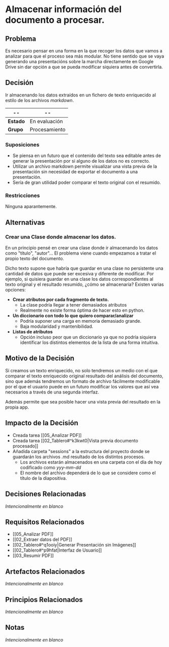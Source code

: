 # Almacenar información del documento a procesar.

## Problema
Es necesario pensar en una forma en la que recoger los datos que vamos a analizar para que el proceso sea más modular. No tiene sentido que se vaya generando una presentacións sobre la marcha directamente en Google Drive sin dar opción a que se pueda modificar siquiera antes de convertirla. 

## Decisión
Ir almacenando los datos extraídos en un fichero de texto enriquecido al estilo de los archivos _markdown_.

| --        | --    |
| --------- | ----- |
| __Estado__          |  En evaluación     |
| __Grupo__ | Procesamiento |

### Suposiciones
- Se piensa en un futuro que el contenido del texto sea editable antes de generar la presentación por si alguno de los datos no es correcto.
- Utilizar un archivo markdown permite visualizar una vista previa de la presentación sin necesidad de exportar el documento a una presentación.
- Sería de gran utilidad poder comparar el texto original con el resumido.

### Restricciones
Ninguna aparantemente.

## Alternativas
### Crear una Clase donde almacenar los datos.
En un principio pensé en crear una clase donde ir almacenando los datos como "título", "autor"... El problema viene cuando empezamos a tratar el propio texto del documento. 

Dicho texto supone que habría que guardar en una clase no persistente una cantidad de datos que puede ser excesiva y diferente de modificar. Por ejemplo, si quisiera guardar en una clase los datos correspondientes al texto original y el resultado resumido,  ¿cómo se almacenaría? Existen varias opciones:
- **Crear atributos por cada fragmento de texto.**
	- La clase podría llegar a tener demasiados atributos
	- Realmente no existe forma óptima de hacer esto en python.
- **Un diccionario con todo lo que quiero comparar/analizar**
	- Podría suponer una carga en memoria demasiado grande.
	- Baja modularidad y mantenibilidad.
- **Listas de atributos**
	- Opción incluso peor que un diccionario ya que no podría siquiera identificar los distintos elementos de la lista de una forma intuitiva.


## Motivo de la Decisión
Si creamos un texto enriquecido, no solo tendremos un medio con el que comparar el texto enriquecido original resultado del análisis del documento, sino que además tendremos un formato de archivo fácilmente modificable por el que el usuario puede en un futuro modificar los valores que así vea necesarios a través de una segunda interfaz.

Además permite que sea posible hacer una vista previa del resultado en la propia app.

## Impacto de la Decisión
- Creada tarea [[05_Analizar PDF]]
- Creada tarea [[02_Tablero#^k3kwt0|Vista previa documento procesado]]
- Añadida carpeta "sessions" a la estructura del proyecto donde se guardarán los archivos .md resultado de los distintos procesos.
	- Los archivos estarán almacenados en una carpeta con el día de hoy codificado como _yyy-mm-dd_
	- El nombre del archivo dependerá de lo que se considere como el título de la diapositiva.

## Decisiones Relacionadas
_Intencionalmente en blanco_

## Requisitos Relacionados
- [[05_Analizar PDF]]
- [[02_Extraer datos del PDF]]
- [[02_Tablero#^q1ooiy|Generar Presentación sin Imágenes]]
- [[02_Tablero#^p9hfat|Interfaz de Usuario]]
- [[03_Resumir PDF]]

## Artefactos Relacionados
_Intencionalmente en blanco_

## Principios Relacionados
_Intencionalmente en blanco_

## Notas
_Intencionalmente en blanco_